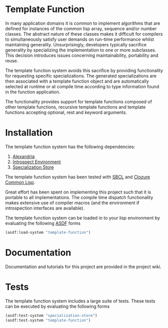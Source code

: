 Template Function
=================

In many application domains it is common to implement algorithms that
are defined for instances of the common lisp array, sequence and/or
number classes. The abstract nature of these classes makes it
difficult for compilers to simultaneously satisfy user demands on
run-time performance whilst maintaining generality. Unsurprisingly,
developers typically sacrifice generality by specializing the
implementation to one or more subclasses. This decision introduces
issues concerning maintainability, portability and reuse.

The template function system avoids this sacrifice by providing
functionality for requesting specific specializations. The generated
specializations are then associated with a template function object
and are automatically selected at runtime or at compile time according
to type information found in the function application.

The functionality provides support for template functions composed of
other template functions, recursive template functions and template
functions accepting optional, rest and keyword arguments.

# Installation

The template function system has the following dependencies:
1. [Alexandria](https://common-lisp.net/project/alexandria/)
2. [Introspect Environment](https://github.com/Bike/introspect-environment)
3. [Specialization Store](https://github.com/markcox80/specialization-store)

The template function system has been tested with
[SBCL](http://www.sbcl.org) and [Clozure Common
Lisp](https://ccl.clozure.com).

Great effort has been spent on implementing this project such that it
is portable to all implementations. The compile time dispatch
functionality makes extensive use of compiler macros (and the
environment if introspection interfaces are available).

The template function system can be loaded in to your lisp environment
by evaluating the following [ASDF](https://common-lisp.net/project/asdf/)
forms
```lisp
(asdf:load-system "template-function")
```

# Documentation

Documentation and tutorials for this project are provided in the
project wiki.

# Tests

The template function system includes a large suite of tests. These tests
can be executed by evaluating the following forms
```lisp
(asdf:test-system "specialization-store")
(asdf:test-system "template-function")
```
